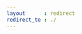 ```yaml
---
layout      : redirect
redirect_to : ./
---
```


<!--  linked from: http://blog.segu-info.com.ar/2017/06/owasp-guia-de-pruebas-de-seguridad-para.html?utm_source=feedburner&utm_medium=feed&utm_campaign=Feed%3A+NoticiasSeguridadInformatica+%28Noticias+de+Seguridad+de+la+Informaci%C3%B3n%29 -->
